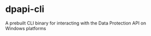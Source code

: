 # dpapi-cli
A prebuilt CLI binary for interacting with the Data Protection API on Windows platforms
